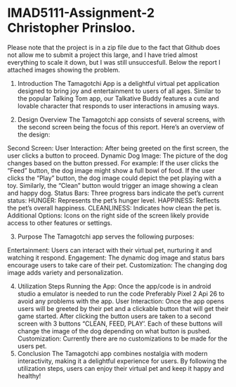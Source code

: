 # IMAD5111-Assignment-2 Christopher Prinsloo.
Please note that the project is in a zip file due to the fact that Github does not allow me to submit a project this large, and I have tried almost everything to scale it down, but I was still unsuccesfull. Below the report I attached images showing the problem.

1. Introduction
The Tamagotchi App is a delightful virtual pet application designed to bring joy and entertainment to users of all ages. Similar to the popular Talking Tom app, our Talkative Buddy features a cute and lovable character that responds to user interactions in amusing ways.

2. Design Overview
The Tamagotchi app consists of several screens, with the second screen being the focus of this report. Here’s an overview of the design:

Second Screen:
User Interaction: After being greeted on the first screen, the user clicks a button to proceed.
Dynamic Dog Image: The picture of the dog changes based on the button pressed. For example:
If the user clicks the “Feed” button, the dog image might show a full bowl of food.
If the user clicks the “Play” button, the dog image could depict the pet playing with a toy.
Similarly, the “Clean” button would trigger an image showing a clean and happy dog.
Status Bars:
Three progress bars indicate the pet’s current status:
HUNGER: Represents the pet’s hunger level.
HAPPINESS: Reflects the pet’s overall happiness.
CLEANLINESS: Indicates how clean the pet is.
Additional Options:
Icons on the right side of the screen likely provide access to other features or settings.

3. Purpose
The Tamagotchi app serves the following purposes:

Entertainment: Users can interact with their virtual pet, nurturing it and watching it respond.
Engagement: The dynamic dog image and status bars encourage users to take care of their pet.
Customization: The changing dog image adds variety and personalization.

4. Utilization Steps
Running the App: Once the app/code is in android studio a emulator is needed to run the code Preferably Pixel 2 Api 26 to avoid any problems with the app.
User Interaction: Once the app opens users will be greeted by their pet and a clickable button that will get their game started. After clicking the button users are taken to a second screen with 3 buttons “CLEAN, FEED, PLAY’. Each of these buttons will change the image of the dog depending on what button is pushed.
Customization: Currently there are no customizations to be made for the users pet.
5. Conclusion
The Tamagotchi app combines nostalgia with modern interactivity, making it a delightful experience for users. By following the utilization steps, users can enjoy their virtual pet and keep it happy and healthy!
